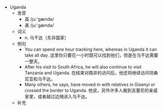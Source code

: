 - Uganda
  - 发音
    - 英 /ju:'ɡændə/
    - 美 /ju:'ɡændə/
  - 词义
    - n. 乌干达（东非国家）
  - 例句
    - You can spend one hour tracking here, whereas in Uganda it can take all day. 这里你只要花一小时既可以找到他们，但是在乌干达需要一整天。
    - After his visit to South Africa, he will also continue to visit Tanzania and Uganda. 在结束对南非的访问后，他还将继续访问坦桑尼亚和乌干达。
    - Many others, he says, have moved in with relatives in Gisenyi or crossed the border to Uganda. 他说，另外许多人搬到吉塞尼的亲戚家里，或者越过边境进入乌干达。
  - 补充